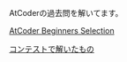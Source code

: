 AtCoderの過去問を解いてます。

[AtCoder Beginners Selection](https://atcoder.jp/contests/abs/tasks)

[コンテストで解いたもの](https://kenkoooo.com/atcoder/#/table/kenda)